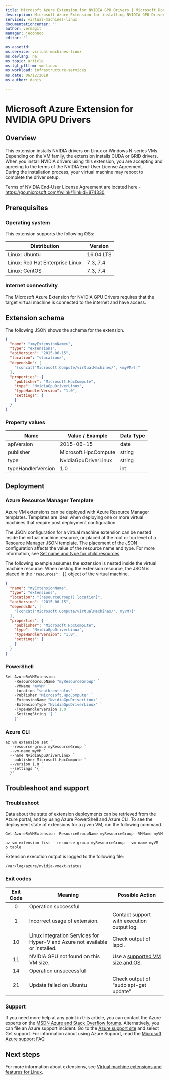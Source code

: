 ```yaml
---
title: Microsoft Azure Extension for NVIDIA GPU Drivers | Microsoft Docs
description: Microsoft Azure Extension for installing NVIDIA GPU Drivers on N-series compute VMs.
services: virtual-machines-linux
documentationcenter: ''
author: vermagit
manager: jeconnoc
editor: ''

ms.assetid:
ms.service: virtual-machines-linux
ms.devlang: na
ms.topic: article
ms.tgt_pltfrm: vm-linux
ms.workload: infrastructure-services
ms.date: 06/12/2018
ms.author: danis

---
```

# Microsoft Azure Extension for NVIDIA GPU Drivers

## Overview

This extension installs NVIDIA drivers on Linux or Windows N-series VMs. Depending on the VM family, the extension installs CUDA or GRID drivers. When you install NVIDIA drivers using this extension, you are accepting and agreeing to the terms of the NVIDIA End-User License Agreement.  
During the installation process, your virtual machine may reboot to complete the driver setup.

Terms of NVIDIA End-User License Agreement are located here - https://go.microsoft.com/fwlink/?linkid=874330

## Prerequisites

### Operating system

This extension supports the following OSs:

| Distribution | Version |
|---|---|
| Linux: Ubuntu | 16.04 LTS |
| Linux: Red Hat Enterprise Linux | 7.3, 7.4 |
| Linux: CentOS | 7.3, 7.4 |

### Internet connectivity

The Microsoft Azure Extension for NVIDIA GPU Drivers requires that the target virtual machine is connected to the internet and have access.

## Extension schema

The following JSON shows the schema for the extension.

```json
{
  "name": "<myExtensionName>",
  "type": "extensions",
  "apiVersion": "2015-06-15",
  "location": "<location>",
  "dependsOn": [
    "[concat('Microsoft.Compute/virtualMachines/', <myVM>)]"
  ],
  "properties": {
    "publisher": "Microsoft.HpcCompute",
    "type": "NvidiaGpuDriverLinux",
    "typeHandlerVersion": "1.0",
    "settings": {
    }
  }
}
```

### Property values

| Name | Value / Example | Data Type |
| ---- | ---- | ---- |
| apiVersion | 2015-06-15 | date |
| publisher | Microsoft.HpcCompute | string |
| type | NvidiaGpuDriverLinux | string |
| typeHandlerVersion | 1.0 | int |


## Deployment


### Azure Resource Manager Template 

Azure VM extensions can be deployed with Azure Resource Manager templates. Templates are ideal when deploying one or more virtual machines that require post deployment configuration.

The JSON configuration for a virtual machine extension can be nested inside the virtual machine resource, or placed at the root or top level of a Resource Manager JSON template. The placement of the JSON configuration affects the value of the resource name and type. For more information, see [Set name and type for child resources](../../azure-resource-manager/resource-manager-template-child-resource.md). 

The following example assumes the extension is nested inside the virtual machine resource. When nesting the extension resource, the JSON is placed in the `"resources": []` object of the virtual machine.

```json
{
  "name": "myExtensionName",
  "type": "extensions",
  "location": "[resourceGroup().location]",
  "apiVersion": "2015-06-15",
  "dependsOn": [
    "[concat('Microsoft.Compute/virtualMachines/', myVM)]"
  ],
  "properties": {
    "publisher": "Microsoft.HpcCompute",
    "type": "NvidiaGpuDriverLinux",
    "typeHandlerVersion": "1.0",
    "settings": {
    }
  }
}
```

### PowerShell

```powershell
Set-AzureRmVMExtension
    -ResourceGroupName "myResourceGroup" `
    -VMName "myVM" `
    -Location "southcentralus" `
    -Publisher "Microsoft.HpcCompute" `
    -ExtensionName "NvidiaGpuDriverLinux" `
    -ExtensionType "NvidiaGpuDriverLinux" `
    -TypeHandlerVersion 1.0 `
    -SettingString '{ `
	}'
```

### Azure CLI

```azurecli
az vm extension set `
  --resource-group myResourceGroup `
  --vm-name myVM `
  --name NvidiaGpuDriverLinux `
  --publisher Microsoft.HpcCompute `
  --version 1.0 `
  --settings '{ `
  }'
```

## Troubleshoot and support

### Troubleshoot

Data about the state of extension deployments can be retrieved from the Azure portal, and by using Azure PowerShell and Azure CLI. To see the deployment state of extensions for a given VM, run the following command.

```powershell
Get-AzureRmVMExtension -ResourceGroupName myResourceGroup -VMName myVM -Name myExtensionName
```

```azurecli
az vm extension list --resource-group myResourceGroup --vm-name myVM -o table
```

Extension execution output is logged to the following file:

```bash
/var/log/azure/nvidia-vmext-status
```

### Exit codes

| Exit Code | Meaning | Possible Action |
| :---: | --- | --- |
| 0 | Operation successful |
| 1 | Incorrect usage of extension. | Contact support with execution output log. |
| 10 | Linux Integration Services for Hyper-V and Azure not available or installed. | Check output of lspci. |
| 11 | NVIDIA GPU not found on this VM size. | Use a [supported VM size and OS](../linux/n-series-driver-setup.md). |
| 14 | Operation unsuccessful | |
| 21 | Update failed on Ubuntu | Check output of "sudo apt-get update" |


### Support

If you need more help at any point in this article, you can contact the Azure experts on the [MSDN Azure and Stack Overflow forums](https://azure.microsoft.com/support/community/). Alternatively, you can file an Azure support incident. Go to the [Azure support site](https://azure.microsoft.com/support/options/) and select Get support. For information about using Azure Support, read the [Microsoft Azure support FAQ](https://azure.microsoft.com/support/faq/).

## Next steps
For more information about extensions, see [Virtual machine extensions and features for Linux](features-linux.md).